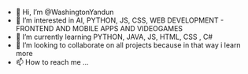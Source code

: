 - 👋 Hi, I’m @WashingtonYandun
- 👀 I’m interested in AI, PYTHON, JS, CSS, WEB DEVELOPMENT - FRONTEND AND MOBILE APPS AND VIDEOGAMES
- 🌱 I’m currently learning PYTHON, JAVA, JS, HTML, CSS , C#
- 💞️ I’m looking to collaborate on all projects because in that way i learn more
- 📫 How to reach me ...

<!---
WashingtonYandun/WashingtonYandun is a ✨ special ✨ repository because its `README.md` (this file) appears on your GitHub profile.
You can click the Preview link to take a look at your changes.
--->

